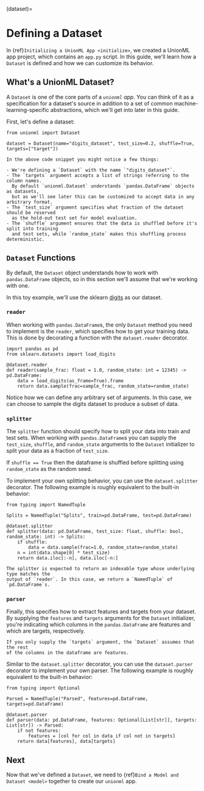 (dataset)=

# Defining a Dataset

In {ref}`Initializing a UnionML App <initialize>`, we created a UnionML app project,
which contains an `app.py` script. In this guide, we'll learn how a `Dataset` is
defined and how we can customize its behavior.

## What's a UnionML Dataset?

A `Dataset` is one of the core parts of a *`unionml` app*. You can think of
it as a specification for a dataset's source in addition to a set of common
machine-learning-specific abstractions, which we'll get into later in this guide.

First, let's define a dataset:

```{code-block} python
from unionml import Dataset

dataset = Dataset(name="digits_dataset", test_size=0.2, shuffle=True, targets=["target"])
```

```{note}
In the above code snippet you might notice a few things:

- We're defining a `Dataset` with the name `"digits_dataset"`.
- The `targets` argument accepts a list of strings referring to the column names.
  By default `unionml.Dataset` understands `pandas.DataFrame` objects as datasets,
  but as we'll see later this can be customized to accept data in any arbitrary format.
- The `test_size` argument specifies what fraction of the dataset should be reserved
  as the hold-out test set for model evaluation.
- The `shuffle` argument ensures that the data is shuffled before it's split into training
  and test sets, while `random_state` makes this shuffling process deterministic.
```

## `Dataset` Functions

By default, the `Dataset` object understands how to work with `pandas.DataFrame` objects,
so in this section we'll assume that we're working with one.

In this toy example, we'll use the sklearn [digits](https://scikit-learn.org/stable/modules/generated/sklearn.datasets.load_digits.html#sklearn.datasets.load_digits)
as our dataset.

### `reader`

When working with `pandas.DataFrame`s, the only `Dataset` method you need to implement is
the `reader`, which specifies how to get your training data. This is done by decorating a
function with the `dataset.reader` decorator.

```{code-block} python
import pandas as pd
from sklearn.datasets import load_digits

@dataset.reader
def reader(sample_frac: float = 1.0, random_state: int = 12345) -> pd.DataFrame:
    data = load_digits(as_frame=True).frame
    return data.sample(frac=sample_frac, random_state=random_state)
```

Notice how we can define any arbitrary set of arguments. In this case, we can choose to
sample the digits dataset to produce a subset of data.

### `splitter`

The `splitter` function should specify how to split your data into train and test sets. When
working with `pandas.DataFrame`s you can supply the `test_size`, `shuffle`, and `random_state`
arguments to the `Dataset` initializer to split your data as a fraction of `test_size`.

If `shuffle == True` then the dataframe is shuffled before splitting using `random_state` as
the random seed.

To implement your own splitting behavior, you can use the `dataset.splitter` decorator. The
following example is roughly equivalent to the built-in behavior:

```{code-block} python
from typing import NamedTuple

Splits = NamedTuple("Splits", train=pd.DataFrame, test=pd.DataFrame)

@dataset.splitter
def splitter(data: pd.DataFrame, test_size: float, shuffle: bool, random_state: int) -> Splits:
    if shuffle:
        data = data.sample(frac=1.0, random_state=random_state)
    n = int(data.shape[0] * test_size)
    return data.iloc[:-n], data.iloc[-n:]
```

```{note}
The splitter is expected to return an indexable type whose underlying type matches the
output of `reader`. In this case, we return a `NamedTuple` of `pd.DataFrame`s.
```

### `parser`

Finally, this specifies how to extract features and targets from your dataset.
By supplying the `features` and `targets` arguments for the `Dataset` initializer,
you're indicating which columns in the `pandas.DataFrame` are features and which
are targets, respectively.

```{note}
If you only supply the `targets` argument, the `Dataset` assumes that the rest
of the columns in the dataframe are features.
```

Similar to the `dataset.splitter` decorator, you can use the `dataset.parser` decorator
to implement your own parser. The following example is roughly equivalent to the built-in
behavior:

```{code-block} python
from typing import Optional

Parsed = NamedTuple("Parsed", features=pd.DataFrame, targets=pd.DataFrame)

@dataset.parser
def parser(data: pd.DataFrame, features: Optional[List[str]], targets: List[str]) -> Parsed:
    if not features:
        features = [col for col in data if col not in targets]
    return data[features], data[targets]
```

## Next

Now that we've defined a `Dataset`, we need to {ref}`Bind a Model and Dataset <model>` together
to create our `unionml` app.

